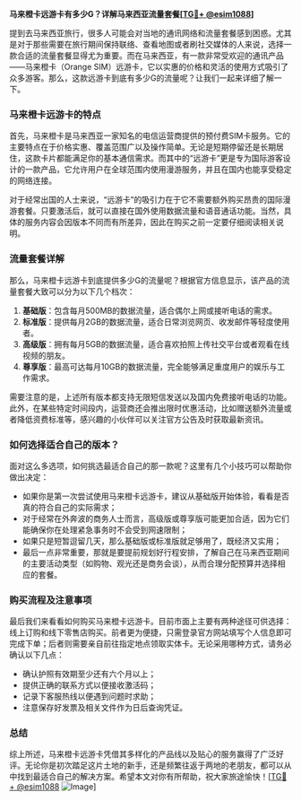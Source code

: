 **马来橙卡远游卡有多少G？详解马来西亚流量套餐[[TG💪+ @esim1088](https://t.me/s/esim1088)]**

提到去马来西亚旅行，很多人可能会对当地的通讯网络和流量套餐感到困惑。尤其是对于那些需要在旅行期间保持联络、查看地图或者刷社交媒体的人来说，选择一款合适的流量套餐显得尤为重要。而在马来西亚，有一款非常受欢迎的通讯产品——马来橙卡（Orange SIM）远游卡，它以实惠的价格和灵活的使用方式吸引了众多游客。那么，这款远游卡到底有多少G的流量呢？让我们一起来详细了解一下。

### 马来橙卡远游卡的特点

首先，马来橙卡是马来西亚一家知名的电信运营商提供的预付费SIM卡服务。它的主要特点在于价格实惠、覆盖范围广以及操作简单。无论是短期停留还是长期居住，这款卡片都能满足你的基本通信需求。而其中的“远游卡”更是专为国际游客设计的一款产品，它允许用户在全球范围内使用漫游服务，并且在国内也能享受稳定的网络连接。

对于经常出国的人士来说，“远游卡”的吸引力在于它不需要额外购买昂贵的国际漫游套餐。只要激活后，就可以直接在国外使用数据流量和语音通话功能。当然，具体的服务内容会因版本不同而有所差异，因此在购买之前一定要仔细阅读相关说明。

### 流量套餐详解

那么，马来橙卡远游卡到底提供多少G的流量呢？根据官方信息显示，该产品的流量套餐大致可以分为以下几个档次：

1. **基础版**：包含每月500MB的数据流量，适合偶尔上网或接听电话的需求。
2. **标准版**：提供每月2GB的数据流量，适合日常浏览网页、收发邮件等轻度使用者。
3. **高级版**：拥有每月5GB的数据流量，适合喜欢拍照上传社交平台或者观看在线视频的朋友。
4. **尊享版**：最高可达每月10GB的数据流量，完全能够满足重度用户的娱乐与工作需求。

需要注意的是，上述所有版本都支持无限短信发送以及国内免费接听电话的功能。此外，在某些特定时间段内，运营商还会推出限时优惠活动，比如赠送额外流量或者降低资费标准等，感兴趣的小伙伴可以关注官方公告及时获取最新资讯。

### 如何选择适合自己的版本？

面对这么多选项，如何挑选最适合自己的那一款呢？这里有几个小技巧可以帮助你做出决定：

- 如果你是第一次尝试使用马来橙卡远游卡，建议从基础版开始体验，看看是否真的符合自己的实际需求；
- 对于经常在外奔波的商务人士而言，高级版或尊享版可能更加合适，因为它们能确保你在处理紧急事务时不会受到网速限制；
- 如果只是短暂逗留几天，那么基础版或标准版就足够用了，既经济又实用；
- 最后一点非常重要，那就是要提前规划好行程安排，了解自己在马来西亚期间的主要活动类型（如购物、观光还是商务会谈），从而合理分配预算并选择相应的套餐。

### 购买流程及注意事项

最后我们来看看如何购买马来橙卡远游卡。目前市面上主要有两种途径可供选择：线上订购和线下零售店购买。前者更为便捷，只需登录官方网站填写个人信息即可完成下单；后者则需要亲自前往指定地点领取实体卡。无论采用哪种方式，请务必确认以下几点：

- 确认护照有效期至少还有六个月以上；
- 提供正确的联系方式以便接收激活码；
- 记录下客服热线以便遇到问题时求助；
- 注意保存好发票及相关文件作为日后查询凭证。

### 总结

综上所述，马来橙卡远游卡凭借其多样化的产品线以及贴心的服务赢得了广泛好评。无论你是初次踏足这片土地的新手，还是频繁往返于两地的老朋友，都可以从中找到最适合自己的解决方案。希望本文对你有所帮助，祝大家旅途愉快！[[TG💪+ @esim1088](https://t.me/s/esim1088) ![Image](https://i.postimg.cc/4NQfJmqS/Snipaste-2025-05-13-00-14-12.png)]
